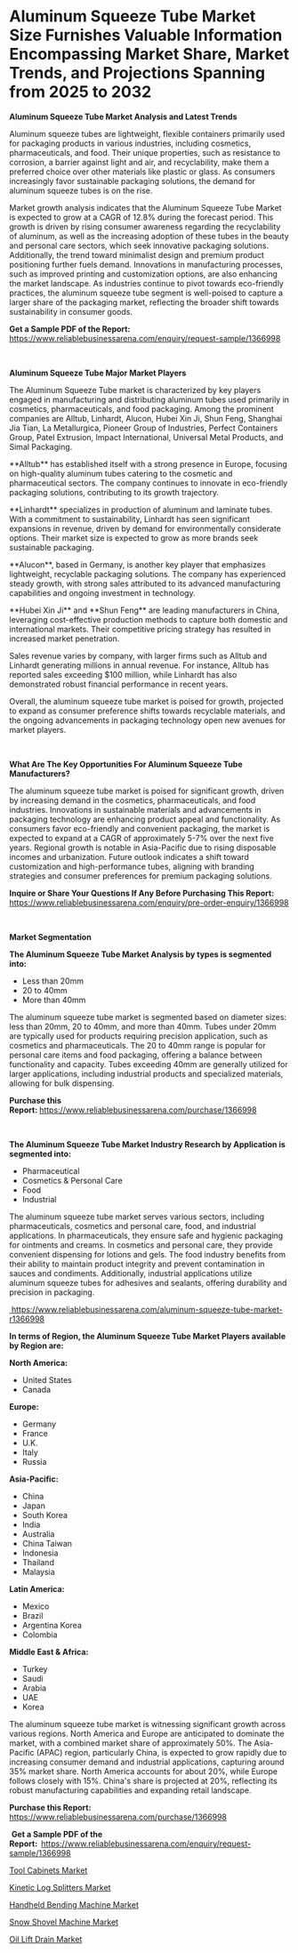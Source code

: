 <p><h1>Aluminum Squeeze Tube Market Size Furnishes Valuable Information Encompassing Market Share, Market Trends, and Projections Spanning from 2025 to 2032</h1></p><p><strong>Aluminum Squeeze Tube Market Analysis and Latest Trends</strong></p>
<p><p>Aluminum squeeze tubes are lightweight, flexible containers primarily used for packaging products in various industries, including cosmetics, pharmaceuticals, and food. Their unique properties, such as resistance to corrosion, a barrier against light and air, and recyclability, make them a preferred choice over other materials like plastic or glass. As consumers increasingly favor sustainable packaging solutions, the demand for aluminum squeeze tubes is on the rise.</p><p>Market growth analysis indicates that the Aluminum Squeeze Tube Market is expected to grow at a CAGR of 12.8% during the forecast period. This growth is driven by rising consumer awareness regarding the recyclability of aluminum, as well as the increasing adoption of these tubes in the beauty and personal care sectors, which seek innovative packaging solutions. Additionally, the trend toward minimalist design and premium product positioning further fuels demand. Innovations in manufacturing processes, such as improved printing and customization options, are also enhancing the market landscape. As industries continue to pivot towards eco-friendly practices, the aluminum squeeze tube segment is well-poised to capture a larger share of the packaging market, reflecting the broader shift towards sustainability in consumer goods.</p></p>
<p><strong>Get a Sample PDF of the Report:&nbsp;</strong> <a href="https://www.reliablebusinessarena.com/enquiry/request-sample/1366998?utm_campaign=3521&utm_medium=2&utm_source=Github&utm_content=ia&utm_term=22032025&utm_id=aluminum-squeeze-tube">https://www.reliablebusinessarena.com/enquiry/request-sample/1366998</a></p>
<p>&nbsp;</p>
<p><strong>Aluminum Squeeze Tube Major Market Players</strong></p>
<p><p>The Aluminum Squeeze Tube market is characterized by key players engaged in manufacturing and distributing aluminum tubes used primarily in cosmetics, pharmaceuticals, and food packaging. Among the prominent companies are Alltub, Linhardt, Alucon, Hubei Xin Ji, Shun Feng, Shanghai Jia Tian, La Metallurgica, Pioneer Group of Industries, Perfect Containers Group, Patel Extrusion, Impact International, Universal Metal Products, and Simal Packaging.</p><p>**Alltub** has established itself with a strong presence in Europe, focusing on high-quality aluminum tubes catering to the cosmetic and pharmaceutical sectors. The company continues to innovate in eco-friendly packaging solutions, contributing to its growth trajectory.</p><p>**Linhardt** specializes in production of aluminum and laminate tubes. With a commitment to sustainability, Linhardt has seen significant expansions in revenue, driven by demand for environmentally considerate options. Their market size is expected to grow as more brands seek sustainable packaging.</p><p>**Alucon**, based in Germany, is another key player that emphasizes lightweight, recyclable packaging solutions. The company has experienced steady growth, with strong sales attributed to its advanced manufacturing capabilities and ongoing investment in technology.</p><p>**Hubei Xin Ji** and **Shun Feng** are leading manufacturers in China, leveraging cost-effective production methods to capture both domestic and international markets. Their competitive pricing strategy has resulted in increased market penetration.</p><p>Sales revenue varies by company, with larger firms such as Alltub and Linhardt generating millions in annual revenue. For instance, Alltub has reported sales exceeding $100 million, while Linhardt has also demonstrated robust financial performance in recent years.</p><p>Overall, the aluminum squeeze tube market is poised for growth, projected to expand as consumer preference shifts towards recyclable materials, and the ongoing advancements in packaging technology open new avenues for market players.</p></p>
<p>&nbsp;</p>
<p><strong>What Are The Key Opportunities For Aluminum Squeeze Tube Manufacturers?</strong></p>
<p><p>The aluminum squeeze tube market is poised for significant growth, driven by increasing demand in the cosmetics, pharmaceuticals, and food industries. Innovations in sustainable materials and advancements in packaging technology are enhancing product appeal and functionality. As consumers favor eco-friendly and convenient packaging, the market is expected to expand at a CAGR of approximately 5-7% over the next five years. Regional growth is notable in Asia-Pacific due to rising disposable incomes and urbanization. Future outlook indicates a shift toward customization and high-performance tubes, aligning with branding strategies and consumer preferences for premium packaging solutions.</p></p>
<p><strong>Inquire or Share Your Questions If Any Before Purchasing This Report:</strong> <a href="https://www.reliablebusinessarena.com/enquiry/pre-order-enquiry/1366998?utm_campaign=3521&utm_medium=2&utm_source=Github&utm_content=ia&utm_term=22032025&utm_id=aluminum-squeeze-tube">https://www.reliablebusinessarena.com/enquiry/pre-order-enquiry/1366998</a></p>
<p>&nbsp;</p>
<p><strong>Market Segmentation</strong></p>
<p><strong>The Aluminum Squeeze Tube Market Analysis by types is segmented into:</strong></p>
<p><ul><li>Less than 20mm</li><li>20 to 40mm</li><li>More than 40mm</li></ul></p>
<p><p>The aluminum squeeze tube market is segmented based on diameter sizes: less than 20mm, 20 to 40mm, and more than 40mm. Tubes under 20mm are typically used for products requiring precision application, such as cosmetics and pharmaceuticals. The 20 to 40mm range is popular for personal care items and food packaging, offering a balance between functionality and capacity. Tubes exceeding 40mm are generally utilized for larger applications, including industrial products and specialized materials, allowing for bulk dispensing.</p></p>
<p><strong>Purchase this Report:&nbsp;</strong><a href="https://www.reliablebusinessarena.com/purchase/1366998?utm_campaign=3521&utm_medium=2&utm_source=Github&utm_content=ia&utm_term=22032025&utm_id=aluminum-squeeze-tube">https://www.reliablebusinessarena.com/purchase/1366998</a></p>
<p>&nbsp;</p>
<p><strong>The Aluminum Squeeze Tube Market Industry Research by Application is segmented into:</strong></p>
<p><ul><li>Pharmaceutical</li><li>Cosmetics & Personal Care</li><li>Food</li><li>Industrial</li></ul></p>
<p><p>The aluminum squeeze tube market serves various sectors, including pharmaceuticals, cosmetics and personal care, food, and industrial applications. In pharmaceuticals, they ensure safe and hygienic packaging for ointments and creams. In cosmetics and personal care, they provide convenient dispensing for lotions and gels. The food industry benefits from their ability to maintain product integrity and prevent contamination in sauces and condiments. Additionally, industrial applications utilize aluminum squeeze tubes for adhesives and sealants, offering durability and precision in packaging.</p></p>
<p><a href="https://www.reliablebusinessarena.com/aluminum-squeeze-tube-market-r1366998?utm_campaign=3521&utm_medium=2&utm_source=Github&utm_content=ia&utm_term=22032025&utm_id=aluminum-squeeze-tube">&nbsp;https://www.reliablebusinessarena.com/aluminum-squeeze-tube-market-r1366998</a></p>
<p><strong>In terms of Region, the Aluminum Squeeze Tube Market Players available by Region are:</strong></p>
<p>
    <p> <strong> North America: </strong>
        <ul>
            <li>United States</li>
            <li>Canada</li>
        </ul>
        </p> 
    <p> <strong> Europe: </strong>
        <ul>
            <li>Germany</li>
            <li>France</li>
            <li>U.K.</li>
            <li>Italy</li>
            <li>Russia</li>
        </ul>
        </p> 
    <p> <strong> Asia-Pacific: </strong>
        <ul>
            <li>China</li>
            <li>Japan</li>
            <li>South Korea</li>
            <li>India</li>
            <li>Australia</li>
            <li>China Taiwan</li>
            <li>Indonesia</li>
            <li>Thailand</li>
            <li>Malaysia</li>
        </ul>
        </p> 
    <p> <strong> Latin America: </strong>
        <ul>
            <li>Mexico</li>
            <li>Brazil</li>
            <li>Argentina Korea</li>
            <li>Colombia</li>
        </ul>
        </p> 
    <p> <strong> Middle East & Africa: </strong>
        <ul>
            <li>Turkey</li>
            <li>Saudi</li>
            <li>Arabia</li>
            <li>UAE</li>
            <li>Korea</li>
        </ul>
    </p>
    </p>
<p><p>The aluminum squeeze tube market is witnessing significant growth across various regions. North America and Europe are anticipated to dominate the market, with a combined market share of approximately 50%. The Asia-Pacific (APAC) region, particularly China, is expected to grow rapidly due to increasing consumer demand and industrial applications, capturing around 35% market share. North America accounts for about 20%, while Europe follows closely with 15%. China's share is projected at 20%, reflecting its robust manufacturing capabilities and expanding retail landscape.</p></p>
<p><strong>Purchase this Report: </strong><a href="https://www.reliablebusinessarena.com/purchase/1366998?utm_campaign=3521&utm_medium=2&utm_source=Github&utm_content=ia&utm_term=22032025&utm_id=aluminum-squeeze-tube">https://www.reliablebusinessarena.com/purchase/1366998</a></p>
<p>&nbsp;<strong>Get a Sample PDF of the Report:&nbsp;&nbsp;</strong><a href="https://www.reliablebusinessarena.com/enquiry/request-sample/1366998?utm_campaign=3521&utm_medium=2&utm_source=Github&utm_content=ia&utm_term=22032025&utm_id=aluminum-squeeze-tube">https://www.reliablebusinessarena.com/enquiry/request-sample/1366998</a></p>
<p><strong></strong></p>
<p><p><a href="https://www.linkedin.com/pulse/tool-cabinets-market-projections-2025-2032-growing-78-j37se?utm_campaign=3521&utm_medium=2&utm_source=Github&utm_content=ia&utm_term=22032025&utm_id=aluminum-squeeze-tube">Tool Cabinets Market</a></p><p><a href="https://www.linkedin.com/pulse/kinetic-log-splitters-market-expansion-industry-dynamics-regional-l1w4e?utm_campaign=3521&utm_medium=2&utm_source=Github&utm_content=ia&utm_term=22032025&utm_id=aluminum-squeeze-tube">Kinetic Log Splitters Market</a></p><p><a href="https://www.linkedin.com/pulse/breaking-down-handheld-bending-machine-market-growth-89iie?utm_campaign=3521&utm_medium=2&utm_source=Github&utm_content=ia&utm_term=22032025&utm_id=aluminum-squeeze-tube">Handheld Bending Machine Market</a></p><p><a href="https://www.linkedin.com/pulse/snow-shovel-machine-market-analysis-report-2025-2032-size-fdz7e?utm_campaign=3521&utm_medium=2&utm_source=Github&utm_content=ia&utm_term=22032025&utm_id=aluminum-squeeze-tube">Snow Shovel Machine Market</a></p><p><a href="https://www.linkedin.com/pulse/projected-revenue-growth-oil-lift-drain-market-129-cagr-2025-m35me?utm_campaign=3521&utm_medium=2&utm_source=Github&utm_content=ia&utm_term=22032025&utm_id=aluminum-squeeze-tube">Oil Lift Drain Market</a></p></p>